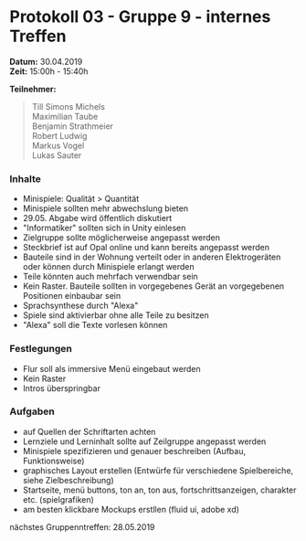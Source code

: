 # Protokoll 03 - Gruppe 9 - internes Treffen

**Datum:** 30.04.2019  
**Zeit:** 15:00h - 15:40h

**Teilnehmer:**
> Till Simons Michels  
> Maximilian Taube  
> Benjamin Strathmeier  
> Robert Ludwig  
> Markus Vogel  
> Lukas Sauter


### Inhalte
- Minispiele: Qualität > Quantität
- Minispiele sollten mehr abwechslung bieten
- 29.05. Abgabe wird öffentlich diskutiert
- "Informatiker" sollten sich in Unity einlesen
- Zielgruppe sollte möglicherweise angepasst werden
- Steckbrief ist auf Opal online und kann bereits angepasst werden
- Bauteile sind in der Wohnung verteilt oder in anderen Elektrogeräten oder können durch Minispiele erlangt werden
- Teile könnten auch mehrfach verwendbar sein
- Kein Raster. Bauteile sollten in vorgegebenes Gerät an vorgegebenen Positionen einbaubar sein
- Sprachsynthese durch "Alexa"
- Spiele sind aktivierbar ohne alle Teile zu besitzen
- "Alexa" soll die Texte vorlesen können

### Festlegungen
- Flur soll als immersive Menü eingebaut werden
- Kein Raster
- Intros überspringbar

### Aufgaben
- auf Quellen der Schriftarten achten
- Lernziele und Lerninhalt sollte auf Zeilgruppe angepasst werden
- Minispiele spezifizieren und genauer beschreiben (Aufbau, Funktionsweise)
- graphisches Layout erstellen (Entwürfe für verschiedene Spielbereiche, siehe Zielbeschreibung)
- Startseite, menü buttons, ton an, ton aus, fortschrittsanzeigen, charakter etc. (spielgrafiken)
- am besten klickbare Mockups erstllen (fluid ui, adobe xd)

nächstes Gruppenntreffen: 28.05.2019